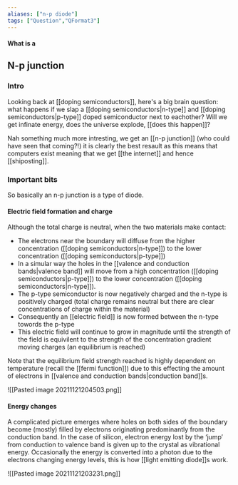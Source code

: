 ```yaml
---
aliases: ["n-p diode"]
tags: ["Question","QFormat3"]
---
```


#### What is a
## N-p junction
### Intro
Looking back at [[doping semiconductors]], here's a big brain question: what happens if we slap a [[doping semiconductors|n-type]] and [[doping semiconductors|p-type]] doped semiconductor next to eachother? Will we get infinate energy, does the universe explode, [[does this happen]]?

Nah something much more intresting, we get an [[n-p junction]] (who could have seen that coming?!) it is clearly the best resault as this means that computers exist meaning that we get [[the internet]] and hence [[shiposting]].

### Important bits
So basically an n-p junction is a type of diode.

#### Electric field formation and charge
Although the total charge is neutral, when the two materials make contact:
- The electrons near the boundary will diffuse from the higher concentration ([[doping semiconductors|n-type]]) to the lower concentration ([[doping semiconductors|p-type]])
- In a simular way the holes in the [[valence and conduction bands|valence band]] will move from a high concentration ([[doping semiconductors|p-type]]) to the lower concentration ([[doping semiconductors|n-type]]).
-  The p-type semiconductor is now negatively charged and the n-type is positively charged (total charge remains neutral but there are clear concentrations of charge within the material)
-  Consequently an [[electric field]] is now formed between the n-type towords the p-type
-  This electric field will continue to grow in magnitude until the strength of the field is equivilent to the strength of the concentration gradient moving charges (an equilibrium is reached)

Note that the equilibrium field strength reached is highly dependent on temperature (recall the [[fermi function]]) due to this effecting the amount of electrons in [[valence and conduction bands|conduction band]]s. 

![[Pasted image 20211121204503.png]]

#### Energy changes
A complicated picture emerges where holes on both sides of the boundary become (mostly) filled by electrons originating predominantly from the conduction band.  In the 
case of silicon, electron energy lost by the ‘jump’ from conduction to valence band is given up to the crystal as vibrational energy. 
Occasionally the energy is converted into a photon due to the electrons changing energy levels, this is how [[light emitting diode]]s work.



![[Pasted image 20211121203231.png]]